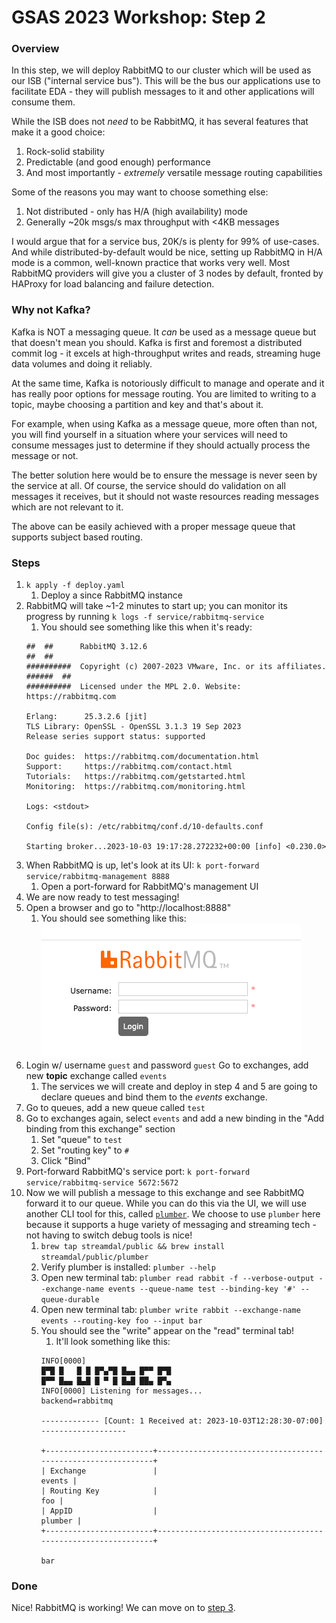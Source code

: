 # GSAS 2023 Workshop: Step 2

### Overview

In this step, we will deploy RabbitMQ to our cluster which will be used as our
ISB ("internal service bus"). This will be the bus our applications use to
facilitate EDA - they will publish messages to it and other applications will
consume them.

While the ISB does not _need_ to be RabbitMQ, it has several features that make
it a good choice:

1. Rock-solid stability
2. Predictable (and good enough) performance
3. And most importantly - _extremely_ versatile message routing capabilities

Some of the reasons you may want to choose something else:

1. Not distributed - only has H/A (high availability) mode
2. Generally ~20k msgs/s max throughput with <4KB messages

I would argue that for a service bus, 20K/s is plenty for 99% of use-cases. And
while distributed-by-default would be nice, setting up RabbitMQ in H/A mode is
a common, well-known practice that works very well. Most RabbitMQ providers will
give you a cluster of 3 nodes by default, fronted by HAProxy for load balancing
and failure detection.

### Why not Kafka?

Kafka is NOT a messaging queue. It _can_ be used as a message queue but that
doesn't mean you should. Kafka is first and foremost a distributed commit log - 
it excels at high-throughput writes and reads, streaming huge data volumes and
doing it reliably.

At the same time, Kafka is notoriously difficult to manage and operate and it
has really poor options for message routing. You are limited to writing to a
topic, maybe choosing a partition and key and that's about it.

For example, when using Kafka as a message queue, more often than not, you will
find yourself in a situation where your services will need to consume messages
just to determine if they should actually process the message or not.

The better solution here would be to ensure the message is never seen by the
service at all. Of course, the service should do validation on all messages it
receives, but it should not waste resources reading messages which are not 
relevant to it.

The above can be easily achieved with a proper message queue that supports
subject based routing. 

### Steps

1. `k apply -f deploy.yaml`
   1. Deploy a since RabbitMQ instance 
1. RabbitMQ will take ~1-2 minutes to start up; you can monitor its progress by
running `k logs -f service/rabbitmq-service`
   1. You should see something like this when it's ready:
   ```
   ##  ##      RabbitMQ 3.12.6
   ##  ##
   ##########  Copyright (c) 2007-2023 VMware, Inc. or its affiliates.
   ######  ##
   ##########  Licensed under the MPL 2.0. Website: https://rabbitmq.com
   
   Erlang:      25.3.2.6 [jit]
   TLS Library: OpenSSL - OpenSSL 3.1.3 19 Sep 2023
   Release series support status: supported
   
   Doc guides:  https://rabbitmq.com/documentation.html
   Support:     https://rabbitmq.com/contact.html
   Tutorials:   https://rabbitmq.com/getstarted.html
   Monitoring:  https://rabbitmq.com/monitoring.html
   
   Logs: <stdout>
   
   Config file(s): /etc/rabbitmq/conf.d/10-defaults.conf
   
   Starting broker...2023-10-03 19:17:28.272232+00:00 [info] <0.230.0>
   ```
1. When RabbitMQ is up, let's look at its UI: `k port-forward service/rabbitmq-management 8888`
   1. Open a port-forward for RabbitMQ's management UI
1. We are now ready to test messaging! 
1. Open a browser and go to "http://localhost:8888"
   1. You should see something like this:
   ![img.png](img.png)
1. Login w/ username `guest` and password `guest`
Go to exchanges, add new **topic** exchange called `events`
   1. The services we will create and deploy in step 4 and 5 are going to 
   declare queues and bind them to the _events_ exchange.
1. Go to queues, add a new queue called `test`
1. Go to exchanges again, select `events` and add a new binding in the "Add 
binding from this exchange" section
   1. Set "queue" to `test`
   2. Set "routing key" to `#`
   3. Click "Bind"
1. Port-forward RabbitMQ's service port: `k port-forward service/rabbitmq-service 5672:5672`
1. Now we will publish a message to this exchange and see RabbitMQ forward it
to our queue. While you can do this via the UI, we will use another CLI tool for
this, called [`plumber`](https://github.com/streamdal/plumber). We choose to use
`plumber` here because it supports a huge variety of messaging and streaming
tech - not having to switch debug tools is nice!
   1. `brew tap streamdal/public && brew install streamdal/public/plumber` 
   2. Verify plumber is installed: `plumber --help`
   3. Open new terminal tab: `plumber read rabbit -f --verbose-output --exchange-name events --queue-name test --binding-key '#' --queue-durable`
   4. Open new terminal tab: `plumber write rabbit --exchange-name events --routing-key foo --input bar`
   5. You should see the "write" appear on the "read" terminal tab!
      1. It'll look something like this:
      ```
      INFO[0000]
      █▀█ █   █ █ █▀▄▀█ █▄▄ █▀▀ █▀█
      █▀▀ █▄▄ █▄█ █ ▀ █ █▄█ ██▄ █▀▄
      INFO[0000] Listening for messages...                     backend=rabbitmq
      
      ------------- [Count: 1 Received at: 2023-10-03T12:28:30-07:00] -------------------
   
      +------------------------+--------------------------------------------------------------+
      | Exchange               |                                                       events |
      | Routing Key            |                                                          foo |
      | AppID                  |                                                      plumber |
      +------------------------+--------------------------------------------------------------+
   
      bar
      ```
   
### Done

Nice! RabbitMQ is working! We can move on to [step 3](../step-3a-deploy-nats/README.md). 
